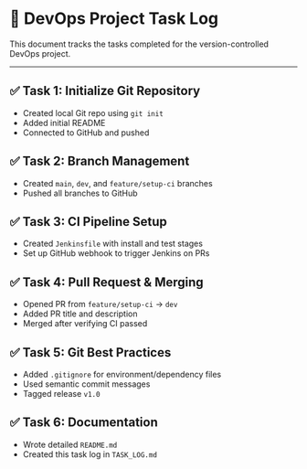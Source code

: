 # 📝 DevOps Project Task Log

This document tracks the tasks completed for the version-controlled DevOps project.

---

## ✅ Task 1: Initialize Git Repository
- Created local Git repo using `git init`
- Added initial README
- Connected to GitHub and pushed

## ✅ Task 2: Branch Management
- Created `main`, `dev`, and `feature/setup-ci` branches
- Pushed all branches to GitHub

## ✅ Task 3: CI Pipeline Setup
- Created `Jenkinsfile` with install and test stages
- Set up GitHub webhook to trigger Jenkins on PRs

## ✅ Task 4: Pull Request & Merging
- Opened PR from `feature/setup-ci` → `dev`
- Added PR title and description
- Merged after verifying CI passed

## ✅ Task 5: Git Best Practices
- Added `.gitignore` for environment/dependency files
- Used semantic commit messages
- Tagged release `v1.0`

## ✅ Task 6: Documentation
- Wrote detailed `README.md`
- Created this task log in `TASK_LOG.md`

